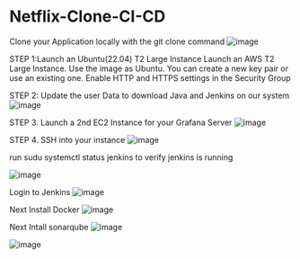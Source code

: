 # Netflix-Clone-CI-CD

Clone your Application locally with the git clone command
![image](https://github.com/user-attachments/assets/dcd50689-0b09-4b40-ad5b-6317b101b4cd)

STEP 1:Launch an Ubuntu(22.04) T2 Large Instance
Launch an AWS T2 Large Instance. Use the image as Ubuntu. You can create a new key pair or use an existing one. Enable HTTP and HTTPS settings in the Security Group

STEP 2: Update the user Data to download Java and Jenkins on our system
![image](https://github.com/user-attachments/assets/adfda3d8-395c-4586-99d5-3f9485f49815)


STEP 3. Launch a 2nd EC2 Instance for your Grafana Server
![image](https://github.com/user-attachments/assets/cae3f79d-cecc-473e-b747-2a996431cd69)

STEP 4. SSH into your instance
![image](https://github.com/user-attachments/assets/89b5bed6-5b0f-4189-ba42-0216abf82c77)

run sudu systemctl status jenkins to verify jenkins is running

![image](https://github.com/user-attachments/assets/526d6e30-82ea-48cc-99f4-33ffa6aeaaaf)

Login to Jenkins
![image](https://github.com/user-attachments/assets/57c48941-e1b9-4949-804d-d851254bbbe7)


Next Install Docker
![image](https://github.com/user-attachments/assets/399137f0-be2f-46b9-b5e2-905d2af6b9e1)

Next Intall sonarqube
![image](https://github.com/user-attachments/assets/ecff0d95-c08d-4445-8335-5a42d171d238)

![image](https://github.com/user-attachments/assets/68382d4e-0a09-492a-94d6-aed6008cdd03)


